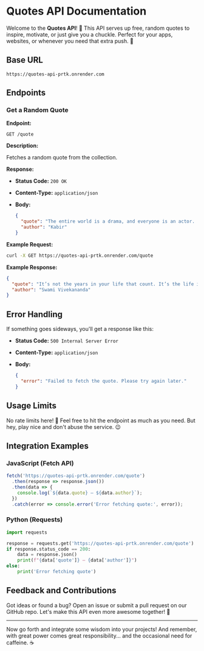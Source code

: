# Quotes API Documentation

Welcome to the **Quotes API**! 🎉 This API serves up free, random quotes to inspire, motivate, or just give you a chuckle. Perfect for your apps, websites, or whenever you need that extra push. 💪


## Base URL

```plaintext
https://quotes-api-prtk.onrender.com
```

## Endpoints

### Get a Random Quote

**Endpoint:**

```http
GET /quote
```

**Description:**

Fetches a random quote from the collection.

**Response:**

- **Status Code:** `200 OK`
- **Content-Type:** `application/json`
- **Body:**

  ```json
  {
    "quote": "The entire world is a drama, and everyone is an actor. But trust me, no one’s got their lines right.",
    "author": "Kabir"
  }
  ```

**Example Request:**

```bash
curl -X GET https://quotes-api-prtk.onrender.com/quote
```

**Example Response:**

```json
{
  "quote": "It’s not the years in your life that count. It’s the life in your years… and the coffee you drink.",
  "author": "Swami Vivekananda"
}
```

## Error Handling

If something goes sideways, you'll get a response like this:

- **Status Code:** `500 Internal Server Error`
- **Content-Type:** `application/json`
- **Body:**

  ```json
  {
    "error": "Failed to fetch the quote. Please try again later."
  }
  ```

## Usage Limits

No rate limits here! 🎉 Feel free to hit the endpoint as much as you need. But hey, play nice and don't abuse the service. 😉

## Integration Examples

### JavaScript (Fetch API)

```javascript
fetch('https://quotes-api-prtk.onrender.com/quote')
  .then(response => response.json())
  .then(data => {
    console.log(`${data.quote} — ${data.author}`);
  })
  .catch(error => console.error('Error fetching quote:', error));
```

### Python (Requests)

```python
import requests

response = requests.get('https://quotes-api-prtk.onrender.com/quote')
if response.status_code == 200:
    data = response.json()
    print(f"{data['quote']} — {data['author']}")
else:
    print('Error fetching quote')
```

## Feedback and Contributions

Got ideas or found a bug? Open an issue or submit a pull request on our GitHub repo. Let's make this API even more awesome together! 🤝

---

Now go forth and integrate some wisdom into your projects! And remember, with great power comes great responsibility... and the occasional need for caffeine. ☕
